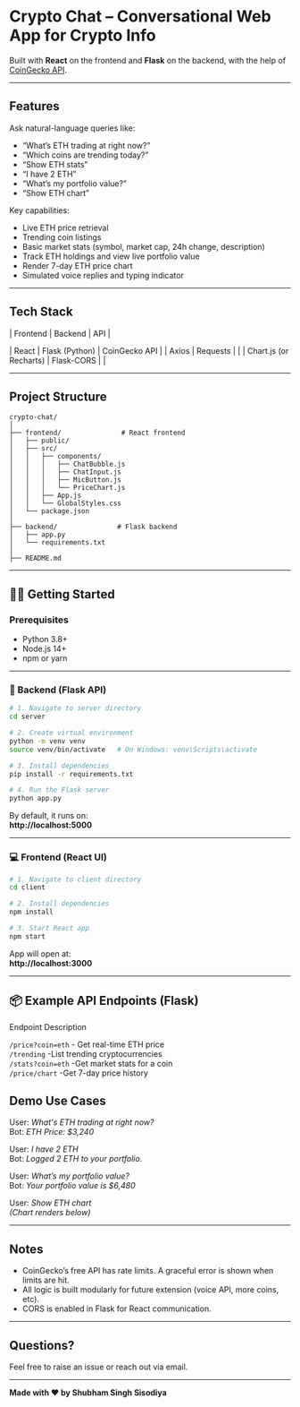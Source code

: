 #  Crypto Chat – Conversational Web App for Crypto Info

Built with **React** on the frontend and **Flask** on the backend, with the help of [CoinGecko API](https://www.coingecko.com/en/api).

---

##  Features

 Ask natural-language queries like:
- “What’s ETH trading at right now?”
- “Which coins are trending today?”
- “Show ETH stats”
- “I have 2 ETH”
- “What’s my portfolio value?”
- “Show ETH chart”

 Key capabilities:
- Live ETH price retrieval  
- Trending coin listings  
- Basic market stats (symbol, market cap, 24h change, description)  
- Track ETH holdings and view live portfolio value  
- Render 7-day ETH price chart  
- Simulated voice replies and typing indicator  

---

## Tech Stack

| Frontend     | Backend       | API          |

| React        | Flask (Python) | CoinGecko API |
| Axios        | Requests       |              |
| Chart.js (or Recharts) | Flask-CORS     |              |

---

##  Project Structure

```
crypto-chat/
│
├── frontend/               # React frontend
│   ├── public/
│   ├── src/
│   │   ├── components/
│   │   │   ├── ChatBubble.js
│   │   │   ├── ChatInput.js
│   │   │   ├── MicButton.js
│   │   │   └── PriceChart.js
│   │   ├── App.js
│   │   └── GlobalStyles.css
│   └── package.json
│
├── backend/               # Flask backend
│   ├── app.py
│   └── requirements.txt
│
├── README.md
```

---

## 🧑‍💻 Getting Started

### Prerequisites
- Python 3.8+
- Node.js 14+
- npm or yarn

---

### 🔧 Backend (Flask API)

```bash
# 1. Navigate to server directory
cd server

# 2. Create virtual environment
python -m venv venv
source venv/bin/activate   # On Windows: venv\Scripts\activate

# 3. Install dependencies
pip install -r requirements.txt

# 4. Run the Flask server
python app.py
```

By default, it runs on:  
**http://localhost:5000**

---

### 💻 Frontend (React UI)

```bash
# 1. Navigate to client directory
cd client

# 2. Install dependencies
npm install

# 3. Start React app
npm start
```

App will open at:  
**http://localhost:3000**

---

## 📦 Example API Endpoints (Flask)

 Endpoint            Description                      

 `/price?coin=eth`  - Get real-time ETH price          
 `/trending`        -List trending cryptocurrencies   
 `/stats?coin=eth`  -Get market stats for a coin      
 `/price/chart`     -Get 7-day price history          


## Demo Use Cases

 User: *What's ETH trading at right now?*  
 Bot: *ETH Price: $3,240*

User: *I have 2 ETH*  
Bot: *Logged 2 ETH to your portfolio.*

User: *What’s my portfolio value?*  
Bot: *Your portfolio value is $6,480*

User: *Show ETH chart*  
*(Chart renders below)*

---

## Notes

- CoinGecko’s free API has rate limits. A graceful error is shown when limits are hit.
- All logic is built modularly for future extension (voice API, more coins, etc).
- CORS is enabled in Flask for React communication.

---



## Questions?

Feel free to raise an issue or reach out via email.

---

**Made with ❤️ by Shubham Singh Sisodiya**